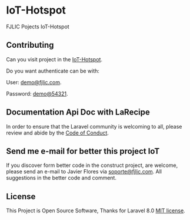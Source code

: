 # IoT-Hotspot
FJLIC Pojects IoT-Hotspot 

## Contributing

Can you visit project in the [IoT-Hotspot](https://hotspot.fjlic.com/).
 
Do you want authenticate can be with:

User: [demo@fjlic.com](https://hotspot.fjlic.com/).

Password: [demo@54321](https://hotspot.fjlic.com/).

## Documentation Api Doc with LaRecipe

In order to ensure that the Laravel community is welcoming to all, please review and abide by the [Code of Conduct](https://hotspot.fjlic.com/docs/1.0/module-user).

## Send me e-mail for better this project IoT

If you discover form better code in the construct project, are welcome, please send an e-mail to Javier Flores via [soporte@fjlic.com](mailto:soporte@fjlic.com). All suggestions in the better code and comment.

## License

This Project is Open Source Software, Thanks for Laravel 8.0 [MIT license](https://opensource.org/licenses/MIT).
